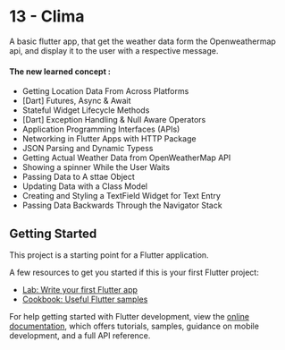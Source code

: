 # 13 - Clima

A basic flutter app, that get the weather data form the Openweathermap api,
and display it to the user with a respective message.


#### The new learned concept : 

- Getting Location Data From Across Platforms
- [Dart] Futures, Async & Await
- Stateful Widget Lifecycle Methods
- [Dart] Exception Handling & Null Aware Operators
- Application Programming Interfaces (APIs)
- Networking in Flutter Apps with HTTP Package
- JSON Parsing and Dynamic Typess
- Getting Actual Weather Data from OpenWeatherMap API
- Showing a spinner While the User Waits
- Passing Data to A sttae Object
- Updating Data with a Class Model
- Creating and Styling a TextField Widget for Text Entry
- Passing Data Backwards Through the Navigator Stack

## Getting Started

This project is a starting point for a Flutter application.

A few resources to get you started if this is your first Flutter project:

- [Lab: Write your first Flutter app](https://docs.flutter.dev/get-started/codelab)
- [Cookbook: Useful Flutter samples](https://docs.flutter.dev/cookbook)

For help getting started with Flutter development, view the
[online documentation](https://docs.flutter.dev/), which offers tutorials,
samples, guidance on mobile development, and a full API reference.
